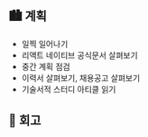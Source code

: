 ## 🏙️ 계획

- 일찍 일어나기
- 리액트 네이티브 공식문서 살펴보기
- 중간 계획 점검
- 이력서 살펴보기, 채용공고 살펴보기
- 기술서적 스터디 아티클 읽기

## 🌆 회고
